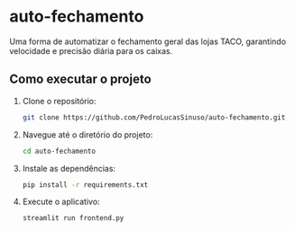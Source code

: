 # auto-fechamento
Uma forma de automatizar o fechamento geral das lojas TACO, garantindo velocidade e precisão diária para os caixas.

## Como executar o projeto

1. Clone o repositório:
    ```bash
    git clone https://github.com/PedroLucasSinuso/auto-fechamento.git
    ```

2. Navegue até o diretório do projeto:
    ```bash
    cd auto-fechamento
    ```

3. Instale as dependências:
    ```bash
    pip install -r requirements.txt
    ```

4. Execute o aplicativo:
    ```bash
    streamlit run frontend.py
    ```
